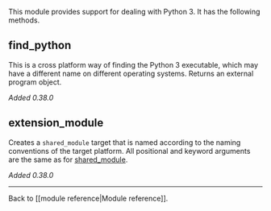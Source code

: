 This module provides support for dealing with Python 3. It has the following methods.

## find_python

This is a cross platform way of finding the Python 3 executable, which may have a different name on different operating systems. Returns an external program object.

*Added 0.38.0*

## extension_module

Creates a `shared_module` target that is named according to the naming conventions of the target platform. All positional and keyword arguments are the same as for [shared_module](Reference-manual#shared_module).

*Added 0.38.0*

---

Back to [[module reference|Module reference]].